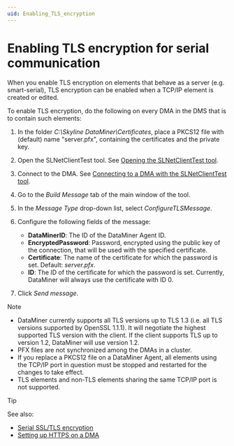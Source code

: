```yaml
---
uid: Enabling_TLS_encryption
---
```


# Enabling TLS encryption for serial communication

When you enable TLS encryption on elements that behave as a server (e.g. smart-serial), TLS encryption can be enabled when a TCP/IP element is created or edited.

To enable TLS encryption, do the following on every DMA in the DMS that is to contain such elements:

1. In the folder *C:\\Skyline DataMiner\\Certificates*, place a PKCS12 file with (default) name "server.pfx", containing the certificates and the private key.

1. Open the SLNetClientTest tool. See [Opening the SLNetClientTest tool](xref:Opening_the_SLNetClientTest_tool).

1. Connect to the DMA. See [Connecting to a DMA with the SLNetClientTest tool](xref:Connecting_to_a_DMA_with_the_SLNetClientTest_tool).

1. Go to the *Build Message* tab of the main window of the tool.

1. In the *Message Type* drop-down list, select *ConfigureTLSMessage*.

1. Configure the following fields of the message:

   - **DataMinerID**: The ID of the DataMiner Agent ID.
   - **EncryptedPassword**: Password, encrypted using the public key of the connection, that will be used with the specified certificate.
   - **Certificate**: The name of the certificate for which the password is set. Default: *server.pfx*.
   - **ID**: The ID of the certificate for which the password is set. Currently, DataMiner will always use the certificate with ID 0.

1. Click *Send message*.

> [!NOTE]
>
> - DataMiner currently supports all TLS versions up to TLS 1.3 (i.e. all TLS versions supported by OpenSSL 1.1.1). It will negotiate the highest supported TLS version with the client. If the client supports TLS up to version 1.2, DataMiner will use version 1.2.
> - PFX files are not synchronized among the DMAs in a cluster.
> - If you replace a PKCS12 file on a DataMiner Agent, all elements using the TCP/IP port in question must be stopped and restarted for the changes to take effect.
> - TLS elements and non-TLS elements sharing the same TCP/IP port is not supported.

> [!TIP]
> See also:
>
> - [Serial SSL/TLS encryption](xref:ConnectionsSerialSslTls)
> - [Setting up HTTPS on a DMA](xref:Setting_up_HTTPS_on_a_DMA)
